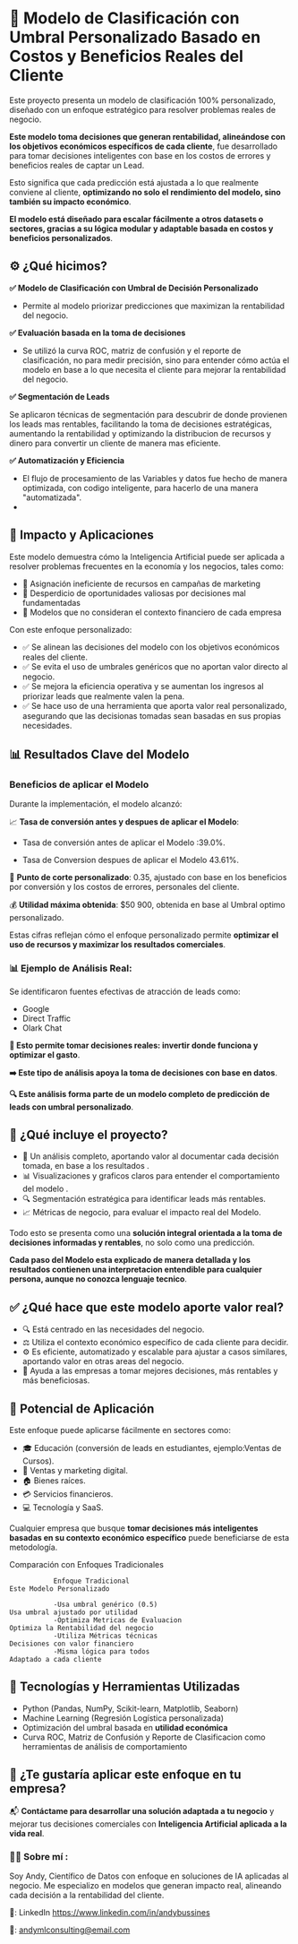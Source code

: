 # 🎯 Modelo de Clasificación con Umbral Personalizado Basado en Costos y Beneficios Reales del Cliente

Este proyecto presenta un modelo de clasificación 100% personalizado, diseñado con un enfoque estratégico para resolver problemas reales de negocio.

**Este modelo toma decisiones que generan rentabilidad, alineándose con los objetivos económicos específicos de cada cliente**, fue desarrollado para tomar decisiones inteligentes con base en los costos de errores y beneficios reales de captar un Lead.

Esto significa que cada predicción está ajustada a lo que realmente conviene al cliente, **optimizando no solo el rendimiento del modelo, sino también su impacto económico**.

**El modelo está diseñado para escalar fácilmente a otros datasets o sectores, gracias a su lógica modular y adaptable basada en costos y beneficios personalizados**.

## ⚙️ ¿Qué hicimos?

**✅ Modelo de Clasificación con Umbral de Decisión Personalizado**

- Permite al modelo priorizar predicciones que maximizan la rentabilidad del negocio.


**✅ Evaluación basada en la toma de decisiones**

- Se utilizó la curva ROC, matriz de confusión y el reporte de clasificación, no para medir precisión, sino para entender cómo actúa el modelo en base a lo que necesita el cliente para mejorar la rentabilidad del negocio.

**✅ Segmentación de Leads**

Se aplicaron técnicas de segmentación para descubrir de donde provienen los leads mas rentables, facilitando la toma de decisiones estratégicas, aumentando la rentabilidad y optimizando la distribucion de recursos y dinero para convertir un cliente de manera mas eficiente.

**✅ Automatización y Eficiencia**

- El flujo de procesamiento de las Variables y datos fue hecho de manera optimizada, con codigo inteligente, para hacerlo de una manera "automatizada".
- 

## 🚀 Impacto y Aplicaciones

Este modelo demuestra cómo la Inteligencia Artificial puede ser aplicada a resolver problemas frecuentes en la economía y los negocios, tales como:

- 🔹 Asignación ineficiente de recursos en campañas de marketing  
- 🔹 Desperdicio de oportunidades valiosas por decisiones mal fundamentadas  
- 🔹 Modelos que no consideran el contexto financiero de cada empresa  

Con este enfoque personalizado:

- ✅ Se alinean las decisiones del modelo con los objetivos económicos reales del cliente.  
- ✅ Se evita el uso de umbrales genéricos que no aportan valor directo al negocio.  
- ✅ Se mejora la eficiencia operativa y se aumentan los ingresos al priorizar leads que realmente valen la pena.  
- ✅ Se hace uso de una herramienta que aporta valor real personalizado, asegurando que las decisionas tomadas sean basadas en sus propias necesidades.

 

## 📊 Resultados Clave del Modelo 

### Beneficios de aplicar el Modelo

Durante la implementación, el modelo alcanzó:

📈 **Tasa de conversión antes y despues de aplicar el Modelo**:

- Tasa de conversión antes de aplicar el Modelo :39.0%.
  
- Tasa de Conversion despues de aplicar el Modelo 43.61%.
  
🎯 **Punto de corte personalizado**: 0.35, ajustado con base en los beneficios por conversión y los costos de errores, personales del cliente.

  
💰 **Utilidad máxima obtenida**: $50 900, obtenida en base al Umbral optimo personalizado.


Estas cifras reflejan cómo el enfoque personalizado permite **optimizar el uso de recursos y maximizar los resultados comerciales**.

### 📊 Ejemplo de Análisis Real:

Se identificaron fuentes efectivas de atracción de leads como:
- Google
- Direct Traffic
- Olark Chat

**🎯 Esto permite tomar decisiones reales: invertir donde funciona y optimizar el gasto**.

**➡️ Este tipo de análisis apoya la toma de decisiones con base en datos**.

**🔍 Este análisis forma parte de un modelo completo de predicción de leads con umbral personalizado**.

## 🧠 ¿Qué incluye el proyecto?

- 📘 Un análisis completo, aportando valor al documentar cada decisión tomada, en base a los resultados . 
- 📊 Visualizaciones y graficos claros para entender el comportamiento del modelo . 
- 🔍 Segmentación estratégica para identificar leads más rentables.
- 📈 Métricas de negocio, para evaluar el impacto real del Modelo.

Todo esto se presenta como una **solución integral orientada a la toma de decisiones informadas y rentables**, no solo como una predicción.

**Cada paso del Modelo esta explicado de manera detallada y los resultados contienen una interpretacion entendible para cualquier persona, aunque no conozca lenguaje tecnico**.


## ✅ ¿Qué hace que este modelo aporte valor real?

- 🔍 Está centrado en las necesidades del negocio.  
- ⚖️ Utiliza el contexto económico específico de cada cliente para decidir.  
- ⚙️ Es eficiente, automatizado y escalable para ajustar a casos similares, aportando valor en otras areas del negocio.  
- 💼 Ayuda a las empresas a tomar mejores decisiones, más rentables y más beneficiosas.  

## 🚀 Potencial de Aplicación

Este enfoque puede aplicarse fácilmente en sectores como:

- 🎓 Educación (conversión de leads en estudiantes, ejemplo:Ventas de Cursos).
- 💼 Ventas y marketing digital. 
- 🏠 Bienes raíces.
- 💳 Servicios financieros.  
- 💻 Tecnología y SaaS.  

Cualquier empresa que busque **tomar decisiones más inteligentes basadas en su contexto económico específico** puede beneficiarse de esta metodología.

Comparación con Enfoques Tradicionales

               Enfoque Tradicional	                                             Este Modelo Personalizado
                  
               -Usa umbral genérico (0.5)         	                             Usa umbral ajustado por utilidad
               -Optimiza Metricas de Evaluacion	                             Optimiza la Rentabilidad del negocio
               -Utiliza Métricas técnicas	                                     Decisiones con valor financiero
               -Misma lógica para todos	                                     Adaptado a cada cliente



## 🧠 Tecnologías y Herramientas Utilizadas

- Python (Pandas, NumPy, Scikit-learn, Matplotlib, Seaborn)  
- Machine Learning (Regresión Logística personalizada)  
- Optimización del umbral basada en **utilidad económica**  
- Curva ROC, Matriz de Confusión y Reporte de Clasificacion como herramientas de análisis de comportamiento  

## 🤝 ¿Te gustaría aplicar este enfoque en tu empresa?

📬 **Contáctame para desarrollar una solución adaptada a tu negocio** y mejorar tus decisiones comerciales con **Inteligencia Artificial aplicada a la vida real**.



### 🙋‍♂️ Sobre mí :

Soy Andy, Científico de Datos con enfoque en soluciones de IA aplicadas al negocio.
Me especializo en modelos que generan impacto real, alineando cada decisión a la rentabilidad del cliente.

🔗: LinkedIn  https://www.linkedin.com/in/andybussines

📧: andymlconsulting@email.com


